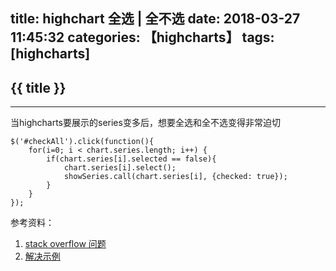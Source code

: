 title: highchart 全选 | 全不选
date: 2018-03-27 11:45:32
categories: 【highcharts】
tags: [highcharts]
---
## {{ title }} ##

---

当highcharts要展示的series变多后，想要全选和全不选变得非常迫切

```
$('#checkAll').click(function(){
    for(i=0; i < chart.series.length; i++) {
        if(chart.series[i].selected == false){
            chart.series[i].select();
            showSeries.call(chart.series[i], {checked: true});
        }
    }
});
```


参考资料：

1. [stack overflow 问题](https://stackoverflow.com/questions/16357921/how-to-check-and-uncheck-all-the-legend-elements-in-highcharts-linechart)
2. [解决示例](http://jsfiddle.net/simo/57SR9/94/)